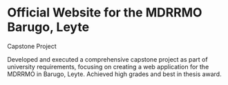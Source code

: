 # Official Website for the MDRRMO Barugo, Leyte

Capstone Project

Developed and executed a comprehensive capstone project as part of university requirements, focusing on creating a web application for the MDRRMO in Barugo, Leyte. Achieved high grades and best in thesis award.
